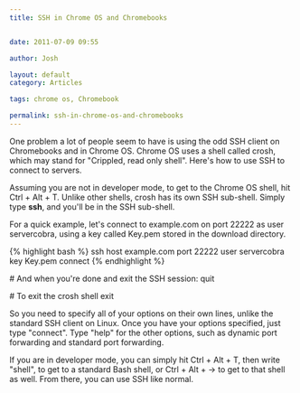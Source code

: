 ```yaml
---
title: SSH in Chrome OS and Chromebooks


date: 2011-07-09 09:55

author: Josh

layout: default
category: Articles

tags: chrome os, Chromebook

permalink: ssh-in-chrome-os-and-chromebooks
---
```


One problem a lot of people seem to have is using the odd SSH client on
Chromebooks and in Chrome OS. Chrome OS uses a shell called crosh, which
may stand for "Crippled, read only shell". Here's how to use SSH to
connect to servers.

Assuming you are not in developer mode, to get to the Chrome OS shell,
hit Ctrl + Alt + T. Unlike other shells, crosh has its own SSH
sub-shell. Simply type **ssh**, and you'll be in the SSH sub-shell.

For a quick example, let's connect to example.com on port 22222 as user
servercobra, using a key called Key.pem stored in the download
directory.

{% highlight bash %}
ssh
host example.com
port 22222
user servercobra
key Key.pem
connect
{% endhighlight %}

\# And when you're done and exit the SSH session: quit

\# To exit the crosh shell exit

So you need to specify all of your options on their own lines, unlike
the standard SSH client on Linux. Once you have your options specified,
just type "connect". Type "help" for the other options, such as dynamic
port forwarding and standard port forwarding.

If you are in developer mode, you can simply hit Ctrl + Alt + T, then
write "shell", to get to a standard Bash shell, or Ctrl + Alt + -\> to
get to that shell as well. From there, you can use SSH like normal.
